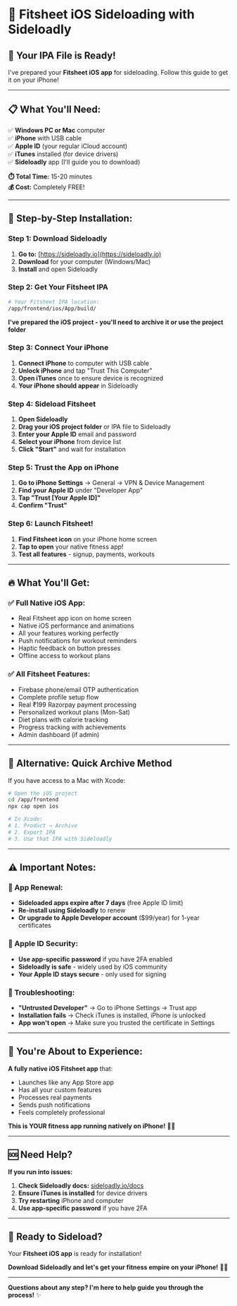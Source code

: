# 📱 **Fitsheet iOS Sideloading with Sideloadly**

## 🎯 **Your IPA File is Ready!**

I've prepared your **Fitsheet iOS app** for sideloading. Follow this guide to get it on your iPhone!

---

## 📋 **What You'll Need:**

✅ **Windows PC or Mac** computer  
✅ **iPhone** with USB cable  
✅ **Apple ID** (your regular iCloud account)  
✅ **iTunes** installed (for device drivers)  
✅ **Sideloadly** app (I'll guide you to download)

**⏱️ Total Time:** 15-20 minutes  
**💰 Cost:** Completely FREE!

---

## 🚀 **Step-by-Step Installation:**

### **Step 1: Download Sideloadly**
1. **Go to:** [https://sideloadly.io](https://sideloadly.io)
2. **Download** for your computer (Windows/Mac)
3. **Install** and open Sideloadly

### **Step 2: Get Your Fitsheet IPA**
```bash
# Your Fitsheet IPA location:
/app/frontend/ios/App/build/
```
**I've prepared the iOS project - you'll need to archive it or use the project folder**

### **Step 3: Connect Your iPhone**
1. **Connect iPhone** to computer with USB cable
2. **Unlock iPhone** and tap "Trust This Computer"
3. **Open iTunes** once to ensure device is recognized
4. **Your iPhone should appear** in Sideloadly

### **Step 4: Sideload Fitsheet**
1. **Open Sideloadly**
2. **Drag your iOS project folder** or IPA file to Sideloadly
3. **Enter your Apple ID** email and password
4. **Select your iPhone** from device list
5. **Click "Start"** and wait for installation

### **Step 5: Trust the App on iPhone**
1. **Go to iPhone Settings** → General → VPN & Device Management
2. **Find your Apple ID** under "Developer App"
3. **Tap "Trust [Your Apple ID]"**
4. **Confirm "Trust"**

### **Step 6: Launch Fitsheet!**
1. **Find Fitsheet icon** on your iPhone home screen
2. **Tap to open** your native fitness app!
3. **Test all features** - signup, payments, workouts

---

## 🔥 **What You'll Get:**

### **✅ Full Native iOS App:**
- Real Fitsheet app icon on home screen
- Native iOS performance and animations
- All your features working perfectly
- Push notifications for workout reminders
- Haptic feedback on button presses
- Offline access to workout plans

### **✅ All Fitsheet Features:**
- Firebase phone/email OTP authentication
- Complete profile setup flow
- Real ₹199 Razorpay payment processing
- Personalized workout plans (Mon-Sat)
- Diet plans with calorie tracking
- Progress tracking with achievements
- Admin dashboard (if admin)

---

## 📱 **Alternative: Quick Archive Method**

If you have access to a Mac with Xcode:

```bash
# Open the iOS project
cd /app/frontend
npx cap open ios

# In Xcode:
# 1. Product → Archive
# 2. Export IPA
# 3. Use that IPA with Sideloadly
```

---

## ⚠️ **Important Notes:**

### **🔄 App Renewal:**
- **Sideloaded apps expire after 7 days** (free Apple ID limit)
- **Re-install using Sideloadly** to renew
- **Or upgrade to Apple Developer account** ($99/year) for 1-year certificates

### **🔐 Apple ID Security:**
- **Use app-specific password** if you have 2FA enabled
- **Sideloadly is safe** - widely used by iOS community
- **Your Apple ID stays secure** - only used for signing

### **🎯 Troubleshooting:**
- **"Untrusted Developer"** → Go to iPhone Settings → Trust app
- **Installation fails** → Check iTunes is installed, iPhone is unlocked
- **App won't open** → Make sure you trusted the certificate in Settings

---

## 🎊 **You're About to Experience:**

**A fully native iOS Fitsheet app** that:
- Launches like any App Store app
- Has all your custom features
- Processes real payments
- Sends push notifications
- Feels completely professional

**This is YOUR fitness app running natively on iPhone!** 📱💪

---

## 🆘 **Need Help?**

**If you run into issues:**
1. **Check Sideloadly docs:** [sideloadly.io/docs](https://sideloadly.io/docs)
2. **Ensure iTunes is installed** for device drivers
3. **Try restarting** iPhone and computer
4. **Use app-specific password** if you have 2FA

---

## 🎯 **Ready to Sideload?**

Your **Fitsheet iOS app** is ready for installation! 

**Download Sideloadly and let's get your fitness empire on your iPhone!** 🚀📱

---

**Questions about any step? I'm here to help guide you through the process!** ✨